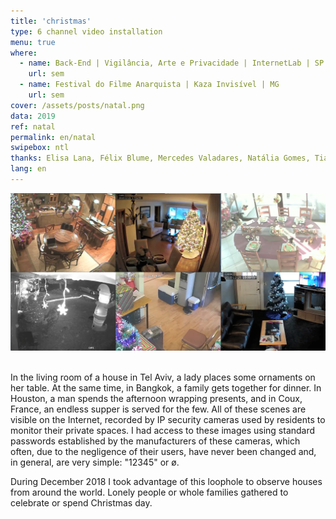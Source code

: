 ```yaml
---
title: 'christmas'
type: 6 channel video installation
menu: true
where:  
  - name: Back-End | Vigilância, Arte e Privacidade | InternetLab | SP
    url: sem
  - name: Festival do Filme Anarquista | Kaza Invisível | MG
    url: sem
cover: /assets/posts/natal.png
data: 2019
ref: natal
permalink: en/natal
swipebox: ntl
thanks: Elisa Lana, Félix Blume, Mercedes Valadares, Natália Gomes, Tiago Esteves
lang: en
---
```


<img src="../assets/posts/natal.png" class="img-border">
<br><br>

In the living room of a house in Tel Aviv, a lady places some ornaments on her table. At the same time, in Bangkok, a family gets together for dinner. In Houston, a man spends the afternoon wrapping presents, and in Coux, France, an endless supper is served for the few. All of these scenes are visible on the Internet, recorded by IP security cameras used by residents to monitor their private spaces. I had access to these images using standard passwords established by the manufacturers of these cameras, which often, due to the negligence of their users, have never been changed and, in general, are very simple: "12345" or ø.

During December 2018 I took advantage of this loophole to observe houses from around the world. Lonely people or whole families gathered to celebrate or spend Christmas day.

<br>
